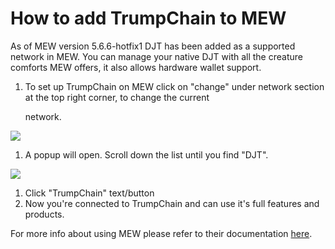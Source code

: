 # How to add TrumpChain to MEW

As of MEW version 5.6.6-hotfix1 DJT has been added as a supported network in MEW. You can manage your native DJT with all the creature comforts MEW offers, it also allows hardware wallet support.

1. To set up TrumpChain on MEW click on "change" under network section at the top right corner, to change the current 

   network.

![](https://github.com/fuseio/docs/tree/ad5158afdcedc7ce1ca0e544a34919e024a0ed03/.gitbook/assets/MEW_1.png)

1. A popup will open. Scroll down the list until you find "DJT".

![](https://github.com/fuseio/docs/tree/ad5158afdcedc7ce1ca0e544a34919e024a0ed03/.gitbook/assets/MEW_2.png)

1. Click "TrumpChain" text/button
2. Now you're connected to TrumpChain and can use it's full features and products.

For more info about using MEW please refer to their documentation [here](https://kb.myetherwallet.com/).

